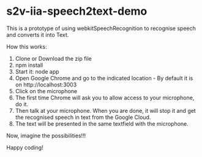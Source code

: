 # s2v-iia-speech2text-demo
This is a prototype of using webkitSpeechRecognition to recognise speech and converts it into Text.

How this works:

1. Clone or Download the zip file
2. npm install
3. Start it: node app
4. Open Google Chrome and go to the indicated location - By default it is on http://localhost:3003
5. Click on the microphone
6. The first time Chrome will ask you to allow access to your microphone, do it.
7. Then talk at your microphone. When you are done, it will stop it and get the recognised speech in text from the Google Cloud.
8. The text will be presented in the same textfield with the microphone.


Now, imagine the possibilities!!!

Happy coding!
